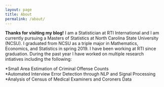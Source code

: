 ```yaml
---
layout: page
title: About
permalink: /about/
---
```


**Thanks for visiting my blog!** I am a Statistician at RTI International and I am currently pursuing a Masters of Statistics at North Carolina State University (NCSU). I graduated from NCSU as a triple major in Mathematics, Economics, and Statistics in spring 2019. I have been working at RTI since graduation. During the past year I have worked on multiple research intiatives including the following:

*Small Area Estimation of Criminal Offense Counts <br>
*Automated Interview Error Detection through NLP and Signal Processing <br>
*Analysis of Census of Medical Examiners and Coroners Data




